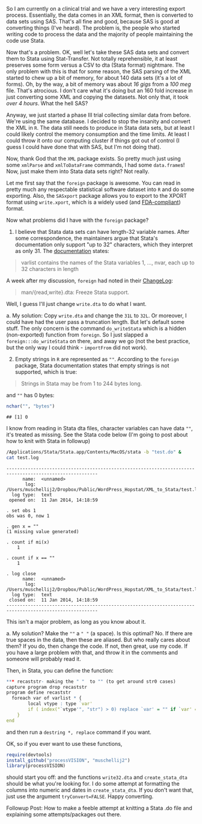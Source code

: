 So I am currently on a clinical trial and we have a very interesting export process.  Essentially, the data comes in an XML format, then is converted to data sets using SAS.  That's all fine and good, because SAS is good at converting things (I've heard).  The problem is, the people who started writing code to process the data and the majority of people maintaining the code use Stata.

Now that's a problem.  OK, well let's take these SAS data sets and convert them to Stata using Stat-Transfer.  Not totally reprehensible, it at least preserves some form versus a CSV to dta (Stata format) nightmare.  The only problem with this is that for some reason, the SAS parsing of the XML started to chew up a bit of memory, for about 140 data sets (it's a lot of forms).  Oh, by the way, a bit of memory was about *16 gigs* from a *100 meg* file. That's atrocious.  I don't care what it's doing but an 160 fold increase in just converting some XML and copying the datasets.  Not only that, it took *over 4 hours*. What the hell SAS?

Anyway, we just started a phase III trial collecting similar data from before. We're using the same database.  I decided to stop the insanity and convert the XML in `R`.  The data still needs to produce in Stata data sets, but at least I could likely control the memory consumption and the time limits.  At least I could throw it onto our computing cluster if things got out of control (I guess I could have done that with SAS, but I'm not doing that).  

Now, thank God that the `XML` package exists.  So pretty much just using some `xmlParse` and `xmlToDataFrame` commands, I had some `data.frame`s! Now, just make them into Stata data sets right? Not really.  

Let me first say that the `foreign` package is awesome.  You can read in pretty much any respectable statistical software dataset into `R` and do some exporting.  Also, the `SASxport` package allows you to export to the XPORT format using `write.xport`, which is a widely used (and [FDA-compliant](http://www.fda.gov/downloads/Drugs/DevelopmentApprovalProcess/FormsSubmissionRequirements/ElectronicSubmissions/UCM163561.pdf)) format.

Now what problems did I have with the `foreign` package?

1. I believe that Stata data sets can have length-32 variable names. 
      After some correspondence, the maintainers argue that Stata's
      documentation only support "up to 32" characters, which they
      interpret as only 31.  The 
      [documentation](http://www.stata.com/help.cgi?dta_113) states:

  > varlist contains the names of the Stata variables 1, ..., nvar, each up 
  > to 32 characters in length

  A week after my discussion, `foreign` had noted in their [ChangeLog](http://cran.r-project.org/web/packages/foreign/ChangeLog):
  >  man/{read,write}.dta: Freeze Stata support.

  Well, I guess I'll just change `write.dta` to do what I want.
    
  a. My solution: Copy `write.dta` and change the `31L` to `32L`.  Or moreover, I could have had the user pass a truncation length.  But     let's default some stuff.  The only concern is the command `do_writeStata` which is a hidden (non-exported) function from `foreign`.  So I just slapped a `foreign:::do_writeStata` on there, and away we go (not the best practice, but the only way I could think - `importFrom` did not work).  


2. Empty strings in `R` are represented as `""`.  According to the `foreign` package, Stata documentation states that empty strings is not supported, which is true:

  > Strings in Stata may be from 1 to 244 bytes long.
  
  and `""` has 0 bytes:
  
  ```r
  nchar("", "bytes")
  ```
  
  ```
  ## [1] 0
  ```


  I know from reading in Stata dta files, character variables can have data `""`, it's treated as missing.  See the Stata code below (I'm going to post about how to knit with Stata in followup)
  
  ```bash
  /Applications/Stata/Stata.app/Contents/MacOS/stata -b "test.do" &  
  cat test.log
  ```
  
  ```
  --------------------------------------------------------------------------------------------------------
        name:  <unnamed>
         log:  /Users/muschellij2/Dropbox/Public/WordPress_Hopstat/XML_to_Stata/test.log
    log type:  text
   opened on:  11 Jan 2014, 14:18:59
  
  . set obs 1
  obs was 0, now 1
  
  . gen x = ""
  (1 missing value generated)
  
  . count if mi(x)
      1
  
  . count if x == ""
      1
  
  . log close
        name:  <unnamed>
         log:  /Users/muschellij2/Dropbox/Public/WordPress_Hopstat/XML_to_Stata/test.log
    log type:  text
   closed on:  11 Jan 2014, 14:18:59
  --------------------------------------------------------------------------------------------------------
  ```

  This isn't a major problem, as long as you know about it.  
  
  a. My solution?  Make the `""` a `" "` (a space).  Is this optimal? No.  If there are true spaces in the data, then these are aliased.  But who really cares about them?  If you do, then change the code.  If not, then great, use my code.  If you have a large problem with that, and throw it in the comments and someone will probably read it.
  
Then, in Stata, you can define the function:

```r
*** recaststr- making the " "  to "" (to get around str0 cases)
capture program drop recaststr
program define recaststr
  foreach var of varlist * {
		local vtype : type `var'
		if ( index("`vtype'", "str") > 0) replace `var' = "" if `var' == " "
	}
end
```

and then run a `destring *, replace` command if you want.


OK, so if you ever want to use these functions, 


```r
require(devtools)
install_github("processVISION", "muschellij2")
library(processVISION)
```


should start you off: and the functions `write32.dta` and `create_stata_dta` should be what you're looking for.  I do some attempt at formatting the columns into numeric and dates in `create_stata_dta`.  If you don't want that, just use the argument `tryConvert=FALSE`.  Happy converting.

Followup Post: How to make a feeble attempt at knitting a Stata .do file and explaining some attempts/packages out there.
